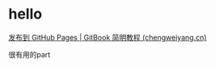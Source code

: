# hello

[发布到 GitHub Pages | GitBook 简明教程 (chengweiyang.cn)](https://www.chengweiyang.cn/gitbook/github-pages/README.html)

很有用的part
